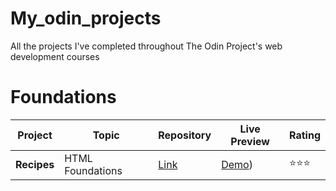 # My_odin_projects
All the projects I've completed throughout The Odin Project's web development courses

# Foundations

| Project | Topic|Repository| Live Preview| Rating                       
|--|-----|-----|------|--|
|**Recipes**| HTML Foundations|[Link](https://github.com/mx-99/odin-recipes)     |   [Demo]([https://mx-99.github.io/odin-recipes/)) |⭐⭐⭐
